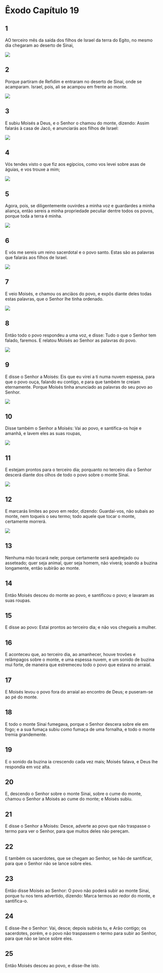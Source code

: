 # Êxodo Capítulo 19

## 1
AO terceiro mês da saída dos filhos de Israel da terra do Egito, no mesmo dia chegaram ao deserto de Sinai,

![](../.img/Ex/19/1-0.jpg)

## 2
Porque partiram de Refidim e entraram no deserto de Sinai, onde se acamparam. Israel, pois, ali se acampou em frente ao monte.

![](../.img/Ex/19/2-0.jpg)

## 3
E subiu Moisés a Deus, e o Senhor o chamou do monte, dizendo: Assim falarás à casa de Jacó, e anunciarás aos filhos de Israel:

![](../.img/Ex/19/3-0.jpg)

## 4
Vós tendes visto o que fiz aos egípcios, como vos levei sobre asas de águias, e vos trouxe a mim;

![](../.img/Ex/19/4-0.jpg)

## 5
Agora, pois, se diligentemente ouvirdes a minha voz e guardardes a minha aliança, então sereis a minha propriedade peculiar dentre todos os povos, porque toda a terra é minha.

![](../.img/Ex/19/5-0.jpg)

## 6
E vós me sereis um reino sacerdotal e o povo santo. Estas são as palavras que falarás aos filhos de Israel.

![](../.img/Ex/19/6-0.jpg)

## 7
E veio Moisés, e chamou os anciãos do povo, e expôs diante deles todas estas palavras, que o Senhor lhe tinha ordenado.

![](../.img/Ex/19/7-0.jpg)

## 8
Então todo o povo respondeu a uma voz, e disse: Tudo o que o Senhor tem falado, faremos. E relatou Moisés ao Senhor as palavras do povo.

![](../.img/Ex/19/8-0.jpg)

## 9
E disse o Senhor a Moisés: Eis que eu virei a ti numa nuvem espessa, para que o povo ouça, falando eu contigo, e para que também te creiam eternamente. Porque Moisés tinha anunciado as palavras do seu povo ao Senhor.

![](../.img/Ex/19/9-0.jpg)

## 10
Disse também o Senhor a Moisés: Vai ao povo, e santifica-os hoje e amanhã, e lavem eles as suas roupas,

![](../.img/Ex/19/10-0.jpg)

## 11
E estejam prontos para o terceiro dia; porquanto no terceiro dia o Senhor descerá diante dos olhos de todo o povo sobre o monte Sinai.

![](../.img/Ex/19/11-0.jpg)

## 12
E marcarás limites ao povo em redor, dizendo: Guardai-vos, não subais ao monte, nem toqueis o seu termo; todo aquele que tocar o monte, certamente morrerá.

![](../.img/Ex/19/12-0.jpg)

## 13
Nenhuma mão tocará nele; porque certamente será apedrejado ou asseteado; quer seja animal, quer seja homem, não viverá; soando a buzina longamente, então subirão ao monte.

## 14
Então Moisés desceu do monte ao povo, e santificou o povo; e lavaram as suas roupas.

## 15
E disse ao povo: Estai prontos ao terceiro dia; e não vos chegueis a mulher.

## 16
E aconteceu que, ao terceiro dia, ao amanhecer, houve trovões e relâmpagos sobre o monte, e uma espessa nuvem, e um sonido de buzina mui forte, de maneira que estremeceu todo o povo que estava no arraial.

## 17
E Moisés levou o povo fora do arraial ao encontro de Deus; e puseram-se ao pé do monte.

## 18
E todo o monte Sinai fumegava, porque o Senhor descera sobre ele em fogo; e a sua fumaça subiu como fumaça de uma fornalha, e todo o monte tremia grandemente.

## 19
E o sonido da buzina ia crescendo cada vez mais; Moisés falava, e Deus lhe respondia em voz alta.

## 20
E, descendo o Senhor sobre o monte Sinai, sobre o cume do monte, chamou o Senhor a Moisés ao cume do monte; e Moisés subiu.

## 21
E disse o Senhor a Moisés: Desce, adverte ao povo que não traspasse o termo para ver o Senhor, para que muitos deles não pereçam.

## 22
E também os sacerdotes, que se chegam ao Senhor, se hão de santificar, para que o Senhor não se lance sobre eles.

## 23
Então disse Moisés ao Senhor: O povo não poderá subir ao monte Sinai, porque tu nos tens advertido, dizendo: Marca termos ao redor do monte, e santifica-o.

## 24
E disse-lhe o Senhor: Vai, desce; depois subirás tu, e Arão contigo; os sacerdotes, porém, e o povo não traspassem o termo para subir ao Senhor, para que não se lance sobre eles.

## 25
Então Moisés desceu ao povo, e disse-lhe isto.

